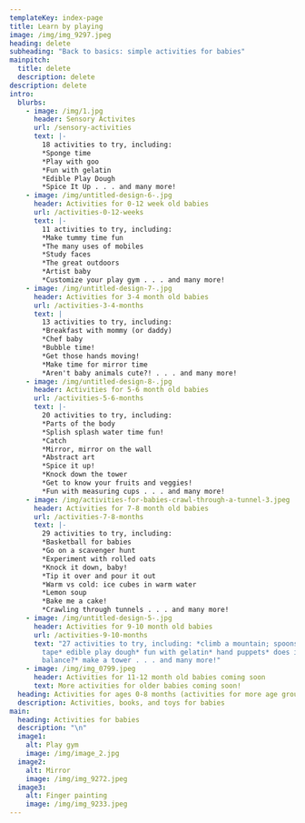 ```yaml
---
templateKey: index-page
title: Learn by playing
image: /img/img_9297.jpeg
heading: delete
subheading: "Back to basics: simple activities for babies"
mainpitch:
  title: delete
  description: delete
description: delete
intro:
  blurbs:
    - image: /img/1.jpg
      header: Sensory Activites
      url: /sensory-activities
      text: |-
        18 activities to try, including:
        *Sponge time
        *Play with goo
        *Fun with gelatin
        *Edible Play Dough
        *Spice It Up . . . and many more!
    - image: /img/untitled-design-6-.jpg
      header: Activities for 0-12 week old babies
      url: /activities-0-12-weeks
      text: |-
        11 activities to try, including:
        *Make tummy time fun 
        *The many uses of mobiles
        *Study faces
        *The great outdoors
        *Artist baby
        *Customize your play gym . . . and many more!
    - image: /img/untitled-design-7-.jpg
      header: Activities for 3-4 month old babies
      url: /activities-3-4-months
      text: |
        13 activities to try, including:
        *Breakfast with mommy (or daddy) 
        *Chef baby
        *Bubble time!
        *Get those hands moving!
        *Make time for mirror time
        *Aren't baby animals cute?! . . . and many more!
    - image: /img/untitled-design-8-.jpg
      header: Activities for 5-6 month old babies
      url: /activities-5-6-months
      text: |-
        20 activities to try, including:
        *Parts of the body 
        *Splish splash water time fun!
        *Catch
        *Mirror, mirror on the wall
        *Abstract art
        *Spice it up!
        *Knock down the tower
        *Get to know your fruits and veggies!
        *Fun with measuring cups . . . and many more!
    - image: /img/activities-for-babies-crawl-through-a-tunnel-3.jpeg
      header: Activities for 7-8 month old babies
      url: /activities-7-8-months
      text: |-
        29 activities to try, including:
        *Basketball for babies
        *Go on a scavenger hunt
        *Experiment with rolled oats 
        *Knock it down, baby!
        *Tip it over and pour it out
        *Warm vs cold: ice cubes in warm water 
        *Lemon soup
        *Bake me a cake!
        *Crawling through tunnels . . . and many more!
    - image: /img/untitled-design-5-.jpg
      header: Activities for 9-10 month old babies
      url: /activities-9-10-months
      text: "27 activities to try, including: *climb a mountain; spoons; fun with
        tape* edible play dough* fun with gelatin* hand puppets* does it
        balance?* make a tower . . . and many more!"
    - image: /img/img_0799.jpeg
      header: Activities for 11-12 month old babies coming soon
      text: More activities for older babies coming soon!
  heading: Activities for ages 0-8 months (activities for more age groups coming soon!)
  description: Activities, books, and toys for babies
main:
  heading: Activities for babies
  description: "\n"
  image1:
    alt: Play gym
    image: /img/image_2.jpg
  image2:
    alt: Mirror
    image: /img/img_9272.jpeg
  image3:
    alt: Finger painting
    image: /img/img_9233.jpeg
---
```


